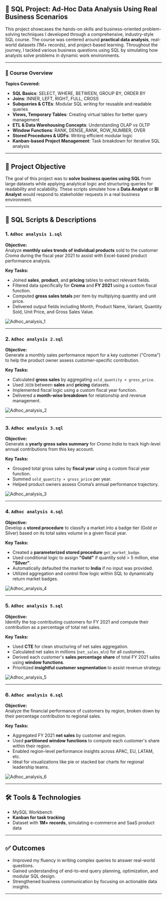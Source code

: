 ## 📁 SQL Project: Ad-Hoc Data Analysis Using Real Business Scenarios

This project showcases the hands-on skills and business-oriented problem-solving techniques I developed through a comprehensive, industry-style SQL course. The course was centered around **practical data analysis**, real-world datasets (1M+ records), and project-based learning. Throughout the journey, I tackled various business questions using SQL by simulating how analysts solve problems in dynamic work environments.

---

### 📘 Course Overview

**Topics Covered:**

- **SQL Basics**: SELECT, WHERE, BETWEEN, GROUP BY, ORDER BY  
- **Joins**: INNER, LEFT, RIGHT, FULL, CROSS  
- **Subqueries & CTEs**: Modular SQL writing for reusable and readable queries  
- **Views, Temporary Tables**: Creating virtual tables for better query management  
- **ETL & Data Warehousing Concepts**: Understanding OLAP vs OLTP  
- **Window Functions**: RANK, DENSE_RANK, ROW_NUMBER, OVER  
- **Stored Procedures & UDFs**: Writing efficient modular logic  
- **Kanban-based Project Management**: Task breakdown for iterative SQL analysis  

---

## 🧠 Project Objective

The goal of this project was to **solve business queries using SQL** from large datasets while applying analytical logic and structuring queries for readability and scalability. These scripts simulate how a **Data Analyst** or **BI Analyst** would respond to stakeholder requests in a real business environment.

---

## 📂 SQL Scripts & Descriptions

### 1. `Adhoc analysis 1.sql`
**Objective:**  
Analyze **monthly sales trends of individual products** sold to the customer *Croma* during the fiscal year 2021 to assist with Excel-based product performance analysis.

**Key Tasks:**
- Joined **sales**, **product**, and **pricing** tables to extract relevant fields.
- Filtered data specifically for **Croma** and **FY 2021** using a custom fiscal function.
- Computed **gross sales totals** per item by multiplying quantity and unit price.
- Delivered output fields including Month, Product Name, Variant, Quantity Sold, Unit Price, and Gross Sales Value.

![Adhoc_analysis_1](https://github.com/Nikhil-198/Data-Analytics-Projects/blob/940e19eddaa8a21dae3c8df8384207665d8e25ce/SQL/AtliQ%20Hardware/Screenshots/Adhoc%20analysis%201.png)

---

### 2. `Adhoc analysis 2.sql`
**Objective:**  
Generate a monthly sales performance report for a key customer ("Croma") to help the product owner assess customer-specific contribution.

**Key Tasks:**
- Calculated **gross sales** by aggregating `sold_quantity × gross_price`.
- Used `JOIN` between **sales** and **pricing** datasets.
- Implemented fiscal logic using a custom fiscal year function.
- Delivered a **month-wise breakdown** for relationship and revenue management.

![Adhoc_analysis_2](https://github.com/Nikhil-198/Data-Analytics-Projects/blob/c424416a35483298d29306d0b63d4900c771fd88/SQL/AtliQ%20Hardware/Screenshots/Adhoc%20analysis%202.png)

---

### 3. `Adhoc analysis 3.sql`
**Objective:**  
Generate a **yearly gross sales summary** for *Croma India* to track high-level annual contributions from this key account.

**Key Tasks:**
- Grouped total gross sales by **fiscal year** using a custom fiscal year function.
- Summed `sold_quantity × gross_price` per year.
- Helped product owners assess Croma’s annual performance trajectory.

![Adhoc_analysis_3](https://github.com/Nikhil-198/Data-Analytics-Projects/blob/c424416a35483298d29306d0b63d4900c771fd88/SQL/AtliQ%20Hardware/Screenshots/Adhoc%20analysis%203.png)

---

### 4. `Adhoc analysis 4.sql`
**Objective:**  
Develop a **stored procedure** to classify a market into a badge tier (Gold or Silver) based on its total sales volume in a given fiscal year.

**Key Tasks:**
- Created a **parameterized stored procedure** `get_market_badge`.
- Used conditional logic to assign **"Gold"** if quantity sold > 5 million, else **"Silver"**.
- Automatically defaulted the market to **India** if no input was provided.
- Utilized aggregation and control flow logic within SQL to dynamically return market badges.

![Adhoc_analysis_4](https://github.com/Nikhil-198/Data-Analytics-Projects/blob/c424416a35483298d29306d0b63d4900c771fd88/SQL/AtliQ%20Hardware/Screenshots/Adhoc%20analysis%204.png)

---


### 5. `Adhoc analysis 5.sql`
**Objective:**  
Identify the top contributing customers for FY 2021 and compute their contribution as a percentage of total net sales.

**Key Tasks:**
- Used **CTE** for clean structuring of net sales aggregation.
- Calculated net sales in millions (`net_sales_mln`) for all customers.
- Derived each customer's **sales percentage share** of total FY 2021 sales using **window functions**.
- Prioritized **insightful customer segmentation** to assist revenue strategy.

![Adhoc_analysis_5](https://github.com/Nikhil-198/Data-Analytics-Projects/blob/c424416a35483298d29306d0b63d4900c771fd88/SQL/AtliQ%20Hardware/Screenshots/Adhoc%20analysis%205.png)

---

### 6. `Adhoc analysis 6.sql`
**Objective:**  
Analyze the financial performance of customers by region, broken down by their percentage contribution to regional sales.

**Key Tasks:**
- Aggregated FY 2021 **net sales** by customer and region.
- Used **partitioned window functions** to compute each customer's share within their region.
- Enabled region-level performance insights across APAC, EU, LATAM, etc.
- Ideal for visualizations like pie or stacked bar charts for regional leadership teams.

![Adhoc_analysis_6](https://github.com/Nikhil-198/Data-Analytics-Projects/blob/c424416a35483298d29306d0b63d4900c771fd88/SQL/AtliQ%20Hardware/Screenshots/Adhoc%20analysis%206.png)

---

## 🛠️ Tools & Technologies
- MySQL Workbench
- **Kanban for task tracking**
- Dataset with **1M+ records**, simulating e-commerce and SaaS product data

---

## ✅ Outcomes
- Improved my fluency in writing complex queries to answer real-world questions.
- Gained understanding of end-to-end query planning, optimization, and modular SQL design.
- Strengthened business communication by focusing on actionable data insights.

---
